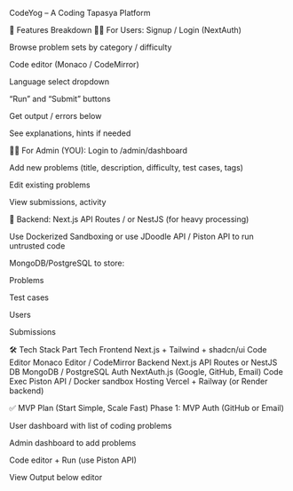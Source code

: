 CodeYog – A Coding Tapasya Platform


🧩 Features Breakdown
👨‍💻 For Users:
Signup / Login (NextAuth)

Browse problem sets by category / difficulty

Code editor (Monaco / CodeMirror)

Language select dropdown

“Run” and “Submit” buttons

Get output / errors below

See explanations, hints if needed

🧑‍🏫 For Admin (YOU):
Login to /admin/dashboard

Add new problems (title, description, difficulty, test cases, tags)

Edit existing problems

View submissions, activity

🔐 Backend:
Next.js API Routes / or NestJS (for heavy processing)

Use Dockerized Sandboxing or use JDoodle API / Piston API to run untrusted code

MongoDB/PostgreSQL to store:

Problems

Test cases

Users

Submissions

🛠 Tech Stack
Part	Tech
Frontend	Next.js + Tailwind + shadcn/ui
Code Editor	Monaco Editor / CodeMirror
Backend	Next.js API Routes or NestJS
DB	MongoDB / PostgreSQL
Auth	NextAuth.js (Google, GitHub, Email)
Code Exec	Piston API / Docker sandbox
Hosting	Vercel + Railway (or Render backend)

✅ MVP Plan (Start Simple, Scale Fast)
Phase 1: MVP
 Auth (GitHub or Email)

 User dashboard with list of coding problems

 Admin dashboard to add problems

 Code editor + Run (use Piston API)

 View Output below editor
